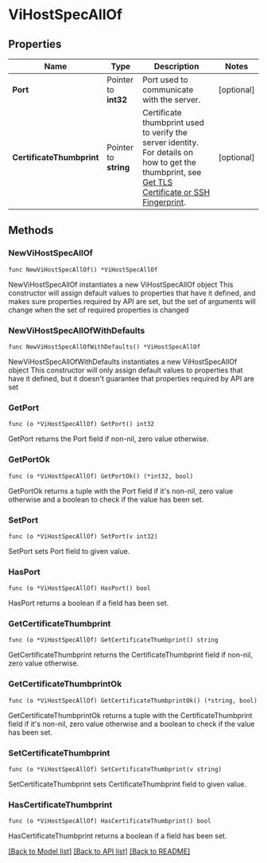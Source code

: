 # ViHostSpecAllOf

## Properties

Name | Type | Description | Notes
------------ | ------------- | ------------- | -------------
**Port** | Pointer to **int32** | Port used to communicate with the server. | [optional] 
**CertificateThumbprint** | Pointer to **string** | Certificate thumbprint used to verify the server identity. For details on how to get the thumbprint, see [Get TLS Certificate or SSH Fingerprint](#operation/GetConnectionCertificate). | [optional] 

## Methods

### NewViHostSpecAllOf

`func NewViHostSpecAllOf() *ViHostSpecAllOf`

NewViHostSpecAllOf instantiates a new ViHostSpecAllOf object
This constructor will assign default values to properties that have it defined,
and makes sure properties required by API are set, but the set of arguments
will change when the set of required properties is changed

### NewViHostSpecAllOfWithDefaults

`func NewViHostSpecAllOfWithDefaults() *ViHostSpecAllOf`

NewViHostSpecAllOfWithDefaults instantiates a new ViHostSpecAllOf object
This constructor will only assign default values to properties that have it defined,
but it doesn't guarantee that properties required by API are set

### GetPort

`func (o *ViHostSpecAllOf) GetPort() int32`

GetPort returns the Port field if non-nil, zero value otherwise.

### GetPortOk

`func (o *ViHostSpecAllOf) GetPortOk() (*int32, bool)`

GetPortOk returns a tuple with the Port field if it's non-nil, zero value otherwise
and a boolean to check if the value has been set.

### SetPort

`func (o *ViHostSpecAllOf) SetPort(v int32)`

SetPort sets Port field to given value.

### HasPort

`func (o *ViHostSpecAllOf) HasPort() bool`

HasPort returns a boolean if a field has been set.

### GetCertificateThumbprint

`func (o *ViHostSpecAllOf) GetCertificateThumbprint() string`

GetCertificateThumbprint returns the CertificateThumbprint field if non-nil, zero value otherwise.

### GetCertificateThumbprintOk

`func (o *ViHostSpecAllOf) GetCertificateThumbprintOk() (*string, bool)`

GetCertificateThumbprintOk returns a tuple with the CertificateThumbprint field if it's non-nil, zero value otherwise
and a boolean to check if the value has been set.

### SetCertificateThumbprint

`func (o *ViHostSpecAllOf) SetCertificateThumbprint(v string)`

SetCertificateThumbprint sets CertificateThumbprint field to given value.

### HasCertificateThumbprint

`func (o *ViHostSpecAllOf) HasCertificateThumbprint() bool`

HasCertificateThumbprint returns a boolean if a field has been set.


[[Back to Model list]](../README.md#documentation-for-models) [[Back to API list]](../README.md#documentation-for-api-endpoints) [[Back to README]](../README.md)


